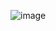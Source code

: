 ![image](https://github.com/Jiyarathore/Leetcode/assets/96529109/0f5f9d5c-70ec-42b7-aa32-b9c800aee342)
